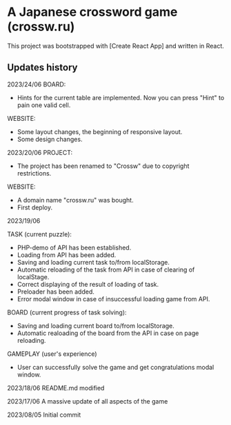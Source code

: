 # A Japanese crossword game (crossw.ru)

This project was bootstrapped with [Create React App] and written in React.

## Updates history

2023/24/06
BOARD:
- Hints for the current table are implemented. Now you can press "Hint" to pain one valid cell.

WEBSITE:
- Some layout changes, the beginning of responsive layout.
- Some design changes.

2023/20/06
PROJECT:
- The project has been renamed to "Crossw" due to copyright restrictions.

WEBSITE:
- A domain name "crossw.ru" was bought. 
- First deploy.

2023/19/06 

TASK (current puzzle):
- PHP-demo of API has been established. 
- Loading from API has been added. 
- Saving and loading current task to/from localStorage.
- Automatic reloading of the task from API in case of clearing of localStage.
- Correct displaying of the result of loading of task.
- Preloader has been added.
- Error modal window in case of insuccessful loading game from API.

BOARD (current progress of task solving):
- Saving and loading current board to/from localStorage.
- Automatic realoading of the board from the API in case on page reloading.

GAMEPLAY (user's experience)
- User can successfully solve the game and get congratulations modal window.


2023/18/06 README.md modified

2023/17/06 A massive update of all aspects of the game

2023/08/05 Initial commit